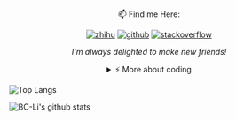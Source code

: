 <div align="center">

📫  Find me Here:

[![zhihu](https://img.shields.io/static/v1?style=flat-square&logo=zhihu&label=&message=@Amethyst&color=5b5b5b&labelColor=5b5b5b)](https://www.zhihu.com/people/ctalb)
  [![github](https://img.shields.io/static/v1?style=flat-square&logo=github&label=&message=@BC-Li&color=5b5b5b&labelColor=5b5b5b)](https://github.com/BC-Li)
[![stackoverflow](https://img.shields.io/static/v1?style=flat-square&logo=stackoverflow&label=&message=@TurboRocket&color=5b5b5b&labelColor=5b5b5b)](https://stackexchange.com/users/19072440/turborocket)

<i>I'm always delighted to make new friends!</i>

<details>
<summary>⚡️ More about coding </summary>
<br />
</div>

![Top Langs](https://github-readme-stats.vercel.app/api/top-langs/?username=BC-Li&layout=compact&hide=css,html)

![BC-Li's github stats](https://github-readme-stats.vercel.app/api?username=BC-Li&count_private=true&show_icons=true&theme=onedark)

</details>


